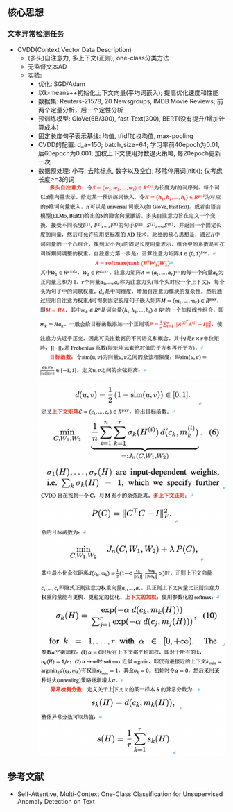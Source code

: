 ## 核心思想
### 文本异常检测任务
- CVDD(Context Vector Data Description)
	- (多头)自注意力, 多上下文(正则), one-class分类方法
	- 无监督文本AD
	- 实验:
		- 优化: SGD/Adam
		- 以k-means++初始化上下文向量(平均词嵌入); 提高优化速度和性能
		- 数据集: Reuters-21578, 20 Newsgroups, IMDB Movie Reviews; 前两个定量分析，后一个定性分析
		- 预训练模型: GloVe(6B/300), fast-Text(300), BERT(没有提升/增加计算成本)
		- 固定长度句子表示基线: 均值, tfidf加权均值, max-pooling
		- CVDD的配置: d_a=150; batch_size=64; 学习率前40epoch为0.01, 后60epoch为0.001; 加权上下文使用对数退火策略, 每20epoch更新一次
		- 数据预处理: 小写; 去除标点, 数字以及空白; 移除停用词(nltk); 仅考虑长度>=3的词 
![CVDD_1](images/CVDD_1.jpg)
![CVDD_2](images/CVDD_2.jpg)
![CVDD_3](images/CVDD_3.jpg)


## 参考文献
- Self-Attentive, Multi-Context One-Class Classification for Unsupervised Anomaly Detection on Text
